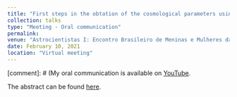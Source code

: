 ```yaml
---
title: "First steps in the obtation of the cosmological parameters using denoised cosmological covariance matrices"
collection: talks
type: "Meeting - Oral communication"
permalink: 
venue: "Astrocientistas I: Encontro Brasileiro de Meninas e Mulheres da Astrofísica, Gravitação e Cosmologia"
date: February 10, 2021
location: "Virtual meeting"
---
```


[comment]: # (My oral communication is available on [YouTube](https://www.youtube.com/watch?list=PLg0_ydgtbHGFuztiN6tbubN7ZGVqP476K&v=M9vJlbHncug&feature=youtu.be).

The abstract can be found [here](https://astrocientistas.wixsite.com/astrocientistas/documentos).
